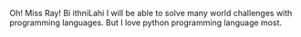 Oh! Miss Ray! Bi ithniLahi I will be able to solve many world challenges with programming languages. But I love python programming language most.
